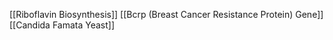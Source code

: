 [[Riboflavin Biosynthesis]]
[[Bcrp (Breast Cancer Resistance Protein) Gene]]
[[Candida Famata Yeast]]
